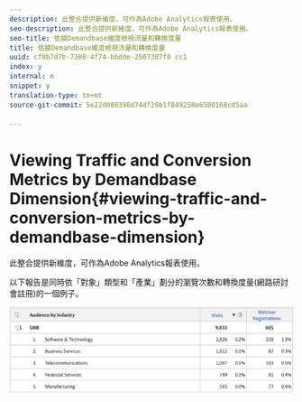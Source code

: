 ```yaml
---
description: 此整合提供新維度，可作為Adobe Analytics報表使用。
seo-description: 此整合提供新維度，可作為Adobe Analytics報表使用。
seo-title: 依據Demandbase維度檢視流量和轉換度量
title: 依據Demandbase維度檢視流量和轉換度量
uuid: cf0b7d7b-7300-4f74-bbdde-2507307f0 cc1
index: y
internal: n
snippet: y
translation-type: tm+mt
source-git-commit: 5e22d080398d74df29b1f849258e6500168cd5aa

---
```



# Viewing Traffic and Conversion Metrics by Demandbase Dimension{#viewing-traffic-and-conversion-metrics-by-demandbase-dimension}

此整合提供新維度，可作為Adobe Analytics報表使用。

以下報告是同時依「對象」類型和「產業」劃分的瀏覽次數和轉換度量(網路研討會註冊)的一個例子。

![](assets/metrics_db_dimensions.png)

